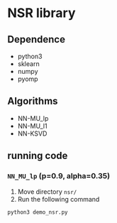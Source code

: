 # NSR library
## Dependence
- python3
- sklearn
- numpy
- pyomp

## Algorithms
- NN-MU_lp
- NN-MU_l1
- NN-KSVD

## running code
### `NN_MU_lp` (p=0.9, alpha=0.35)
1. Move directory `nsr/`
2. Run the following command

```python3
python3 demo_nsr.py
```